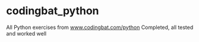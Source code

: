 # codingbat_python

All Python exercises from www.codingbat.com/python
Completed, all tested and worked well
